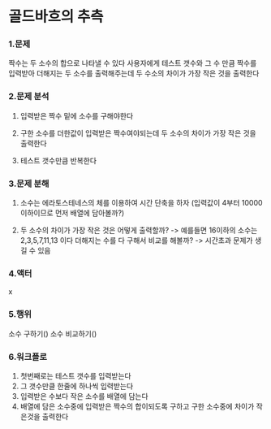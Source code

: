 # 골드바흐의 추측

### 1.문제

짝수는 두 소수의 합으로 나타낼 수 있다
사용자에게 테스트 갯수와
그 수 만큼 짝수를 입력받아
더해지는 두 소수를 출력해주는데 두 수소의 차이가 가장 작은 것을 출력한다

### 2.문제 분석

1. 입력받은 짝수 밑에 소수를 구해야한다

2. 구한 소수를 더한값이 입력받은 짝수여야되는데 두 소수의 차이가 가장 작은 것을 출력한다

3. 테스트 갯수만큼 반복한다

### 3.문제 분해

1. 소수는 에라토스테네스의 체를 이용하여 시간 단축을 하자
(입력값이 4부터 10000이하이므로 먼저 배열에 담아볼까?)

2. 두 소수의 차이가 가장 작은 것은 어떻게 출력할까?
-> 예를들면 16이하의 소수는 2,3,5,7,11,13 이다 
더해지는 수를 다 구해서 비교를 해볼까? -> 시간초과 문제가 생길 수 있음

### 4.액터

x

### 5.행위

소수 구하기()
소수 비교하기()

### 6.워크플로

1. 첫번째로는 테스트 갯수를 입력받는다
2. 그 갯수만클 한줄에 하나씩 입력받는다
3. 입력받은 수보다 작은 소수를 배열에 담는다 
4. 배열에 담은 소수중에 입력받은 짝수의 합이되도록 구하고
구한 소수중에 차이가 작은것을 출력한다 